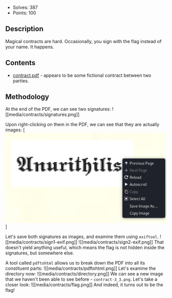 - Solves: 387
- Points: 100
## Description
Magical contracts are hard. Occasionally, you sign with the flag instead of your name. It happens.
## Contents
- [contract.pdf](media/contracts/contract.pdf) - appears to be some fictional contract between two parties. 
## Methodology
At the end of the PDF, we can see two signatures:
![[media/contracts/signatures.png]]

Upon right-clicking on them in the PDF, we can see that they are actually images:
[<img src="media/contracts/actually-images.png">]

Let's save both signatures as images, and examine them using `exiftool`.
![[media/contracts/sign1-exif.png]]
![[media/contracts/sign2-exif.png]]
That doesn't yield anything useful, which means the flag is not hidden inside the signatures, but somewhere else.

A tool called `pdftohtml` allows us to break down the PDF into all its constituent parts:
![[media/contracts/pdftohtml.png]]
Let's examine the directory now:
![[media/contracts/directory.png]]
We can see a new image that we haven't been able to see before - `contract-3_3.png`. Let's take a closer look:
![[media/contracts/flag.png]]
And indeed, it turns out to be the flag!
